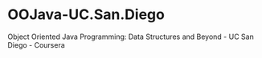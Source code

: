 # OOJava-UC.San.Diego
Object Oriented Java Programming: Data Structures and Beyond - UC San Diego - Coursera
